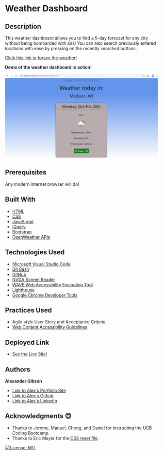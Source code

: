 # Weather Dashboard
## Description

This weather dashboard allows you to find a 5-day forecast for any city without being bombarded with ads! You can also search previously entered locations with ease by pressing on the recently searched buttons.

[Click this link to forsee the weather!](https://argibson02.github.io/Weather-Dashboard/)
 <br />

**Demo of the weather dashboard in action!**

![Demo of the weather dashboard in action](https://github.com/argibson02/Weather-Dashboard/blob/main/images/demo-weather.gif?raw=true)



## Prerequisites
Any modern internet browser will do!

## Built With

* [HTML](https://developer.mozilla.org/en-US/docs/Web/HTML)
* [CSS](https://developer.mozilla.org/en-US/docs/Web/CSS)
* [JavaScript](https://developer.mozilla.org/en-US/docs/Web/JavaScript)
* [jQuery](https://api.jquery.com/)
* [Bootstrap](https://getbootstrap.com/)
* [OpenWeather APIs](https://openweathermap.org/api) 


## Technologies Used

* [Microsoft Visual Studio Code](https://code.visualstudio.com/)
* [Git Bash](https://git-scm.com/downloads)
* [GitHub](https://github.com/)
* [NVDA Screen Reader](https://www.nvaccess.org/)
* [WAVE Web Accessibility Evaluation Tool](https://wave.webaim.org/)
* [Lighthouse](https://developers.google.com/web/tools/lighthouse/)
* [Google Chrome Developer Tools](https://developer.chrome.com/docs/devtools/)

## Practices Used

* Agile style User Story and Acceptance Criteria.
* [Web Content Accessibility Guidelines](https://www.w3.org/WAI/standards-guidelines/wcag/)

## Deployed Link

* [See the Live Site!](https://argibson02.github.io/Weather-Dashboard/)

## Authors

**Alexander Gibson** 

- [Link to Alex's Portfolio Site](https://argibson02.github.io/Professional-Portfolio-React/)
- [Link to Alex's Github](https://github.com/argibson02)
- [Link to Alex's LinkedIn](https://www.linkedin.com/in/alexander-r-gibson/)

## Acknowledgments 😊

- Thanks to Jerome, Manuel, Cheng, and Daniel for instructing the UCB Coding Bootcamp.
- Thanks to Eric Meyer for the [CSS reset file](https://meyerweb.com/eric/tools/css/reset/).

[![License: MIT](https://img.shields.io/badge/License-MIT-yellow.svg)](https://opensource.org/licenses/MIT)